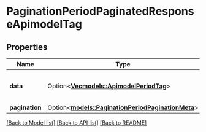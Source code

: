 # PaginationPeriodPaginatedResponseApimodelTag

## Properties

Name | Type | Description | Notes
------------ | ------------- | ------------- | -------------
**data** | Option<[**Vec<models::ApimodelPeriodTag>**](apimodel.Tag.md)> | The list of items in the current result set | [optional]
**pagination** | Option<[**models::PaginationPeriodPaginationMeta**](pagination.PaginationMeta.md)> |  | [optional]

[[Back to Model list]](../README.md#documentation-for-models) [[Back to API list]](../README.md#documentation-for-api-endpoints) [[Back to README]](../README.md)


